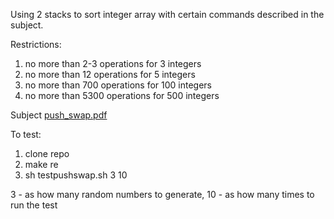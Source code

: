 Using 2 stacks to sort integer array with certain commands described in the subject.

Restrictions: 
1. no more than 2-3 operations for 3 integers
2. no more than 12 operations for 5 integers
3. no more than 700 operations for 100 integers
4. no more than 5300 operations for 500 integers

Subject   [push_swap.pdf](https://github.com/Julsy/push_swap/files/863659/push_swap.pdf)

To test:
1. clone repo
2. make re
3. sh testpushswap.sh 3 10

3 - as how many random numbers to generate,
10 - as how many times to run the test

